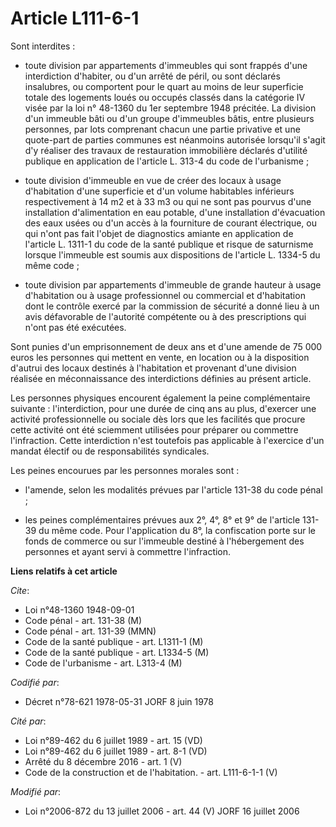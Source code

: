 # Article L111-6-1

Sont interdites :

- toute division par appartements d'immeubles qui sont frappés d'une interdiction d'habiter, ou d'un arrêté de péril, ou sont
déclarés insalubres, ou comportent pour le quart au moins de leur superficie totale des logements loués ou occupés classés
dans la catégorie IV visée par la loi n° 48-1360 du 1er septembre 1948 précitée. La division d'un immeuble bâti ou d'un
groupe d'immeubles bâtis, entre plusieurs personnes, par lots comprenant chacun une partie privative et une quote-part de
parties communes est néanmoins autorisée lorsqu'il s'agit d'y réaliser des travaux de restauration immobilière déclarés
d'utilité publique en application de l'article L. 313-4 du code de l'urbanisme ;

- toute division d'immeuble en vue de créer des locaux à usage d'habitation d'une superficie et d'un volume habitables
inférieurs respectivement à 14 m2 et à 33 m3 ou qui ne sont pas pourvus d'une installation d'alimentation en eau potable,
d'une installation d'évacuation des eaux usées ou d'un accès à la fourniture de courant électrique, ou qui n'ont pas fait
l'objet de diagnostics amiante en application de l'article L. 1311-1 du code de la santé publique et risque de saturnisme
lorsque l'immeuble est soumis aux dispositions de l'article L. 1334-5 du même code ;

- toute division par appartements d'immeuble de grande hauteur à usage d'habitation ou à usage professionnel ou commercial et
d'habitation dont le contrôle exercé par la commission de sécurité a donné lieu à un avis défavorable de l'autorité
compétente ou à des prescriptions qui n'ont pas été exécutées.

Sont punies d'un emprisonnement de deux ans et d'une amende de 75 000 euros les personnes qui mettent en vente, en location
ou à la disposition d'autrui des locaux destinés à l'habitation et provenant d'une division réalisée en méconnaissance des
interdictions définies au présent article.

Les personnes physiques encourent également la peine complémentaire suivante : l'interdiction, pour une durée de cinq ans au
plus, d'exercer une activité professionnelle ou sociale dès lors que les facilités que procure cette activité ont été
sciemment utilisées pour préparer ou commettre l'infraction. Cette interdiction n'est toutefois pas applicable à l'exercice
d'un mandat électif ou de responsabilités syndicales.

Les peines encourues par les personnes morales sont :

- l'amende, selon les modalités prévues par l'article 131-38 du code pénal ;

- les peines complémentaires prévues aux 2°, 4°, 8° et 9° de l'article 131-39 du même code. Pour l'application du 8°, la
confiscation porte sur le fonds de commerce ou sur l'immeuble destiné à l'hébergement des personnes et ayant servi à
commettre l'infraction.

**Liens relatifs à cet article**

_Cite_:

  - Loi n°48-1360 1948-09-01
  - Code pénal - art. 131-38 (M)
  - Code pénal - art. 131-39 (MMN)
  - Code de la santé publique - art. L1311-1 (M)
  - Code de la santé publique - art. L1334-5 (M)
  - Code de l'urbanisme - art. L313-4 (M)

_Codifié par_:

  - Décret n°78-621 1978-05-31 JORF 8 juin 1978

_Cité par_:

  - Loi n°89-462 du 6 juillet 1989 - art. 15 (VD)
  - Loi n°89-462 du 6 juillet 1989 - art. 8-1 (VD)
  - Arrêté du 8 décembre 2016 - art. 1 (V)
  - Code de la construction et de l'habitation. - art. L111-6-1-1 (V)

_Modifié par_:

  - Loi n°2006-872 du 13 juillet 2006 - art. 44 (V) JORF 16 juillet 2006
